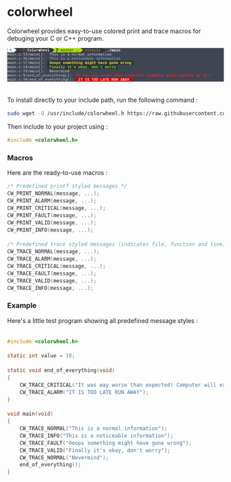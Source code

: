 # colorwheel
Colorwheel provides easy-to-use colored print and trace macros for debuging your C or C++ program.

![Example screenshot](./example/demo.png) 

To install directly to your include path, run the following command : 

```bash
sudo wget -O /usr/include/colorwheel.h https://raw.githubusercontent.com/Totoditoto/colorwheel/master/colorwheel.h
```

Then include to your project using :

```c
#include <colorwheel.h>
```

### Macros

Here are the ready-to-use macros :

```c
/* Predefined printf styled messages */
CW_PRINT_NORMAL(message, ...);
CW_PRINT_ALARM(message, ...);
CW_PRINT_CRITICAL(message, ...);
CW_PRINT_FAULT(message, ...);
CW_PRINT_VALID(message, ...);
CW_PRINT_INFO(message, ...);

/* Predefined trace styled messages (indicates file, function and line) */
CW_TRACE_NORMAL(message, ...);
CW_TRACE_ALARM(message, ...);
CW_TRACE_CRITICAL(message, ...);
CW_TRACE_FAULT(message, ...);
CW_TRACE_VALID(message, ...);
CW_TRACE_INFO(message, ...);
```

### Example

Here's a little test program showing all predefined message styles :

```c

#include <colorwheel.h>

static int value = 10;

static void end_of_everything(void)
{
    CW_TRACE_CRITICAL("It was way worse than expected! Computer will explode in %d s", value);
    CW_TRACE_ALARM("IT IS TOO LATE RUN AWAY");
}

void main(void)
{
    CW_TRACE_NORMAL("This is a normal information");
    CW_TRACE_INFO("This is a noticeable information");
    CW_TRACE_FAULT("Ooops something might have gone wrong");
    CW_TRACE_VALID("Finally it's okay, don't worry");
    CW_TRACE_NORMAL("Nevermind");
    end_of_everything();
}

```